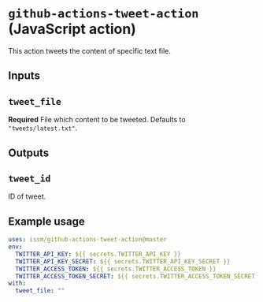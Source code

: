 # `github-actions-tweet-action` (JavaScript action)

This action tweets the content of specific text file.

## Inputs

## `tweet_file`

**Required** File which content to be tweeted. Defaults to `"tweets/latest.txt"`.

## Outputs

## `tweet_id`

ID of tweet.

## Example usage

```yaml
uses: issm/github-actions-tweet-action@master
env:
  TWITTER_API_KEY: ${{ secrets.TWITTER_API_KEY }}
  TWITTER_API_KEY_SECRET: ${{ secrets.TWITTER_API_KEY_SECRET }}
  TWITTER_ACCESS_TOKEN: ${{ secrets.TWITTER_ACCESS_TOKEN }}
  TWITTER_ACCESS_TOKEN_SECRET: ${{ secrets.TWITTER_ACCESS_TOKEN_SECRET }}
with:
  tweet_file: ""
```
